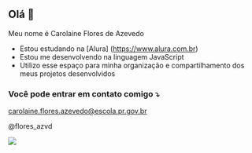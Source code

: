 ## Olá 🖤

Meu nome é Carolaine Flores de Azevedo

- Estou estudando na [Alura] (https://www.alura.com.br)
- Estou me desenvolvendo na linguagem JavaScript
- Utilizo esse espaço para minha organização e compartilhamento dos meus projetos desenvolvidos

### Você pode entrar em contato comigo ⤵️

carolaine.flores.azevedo@escola.pr.gov.br

@flores_azvd

![](https://media1.tenor.com/m/xS0nhcDF1iAAAAAC/monkey-monkeys.gif)

